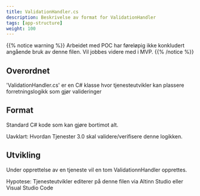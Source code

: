 ```yaml
---
title: ValidationHandler.cs
description: Beskrivelse av format for ValidationHandler
tags: [app-structure]
weight: 100
---
```


{{% notice warning %}}
Arbeidet med POC har føreløpig ikke konkludert angående bruk av denne filen. Vil jobbes
videre med i MVP.
{{% /notice %}}

## Overordnet

'ValidationHandler.cs' er en C# klasse hvor tjenesteutvikler kan plassere forretningslogikk
som gjør valideringer

## Format

Standard C# kode som kan gjøre bortimot alt.

Uavklart: Hvordan Tjenester 3.0 skal validere/verifisere denne logikken.

## Utvikling
Under opprettelse av en tjeneste vil en tom ValidationnHandler opprettes.

Hypotese: Tjenesteutvikler editerer på denne filen via Altinn Studio eller Visual Studio Code 


